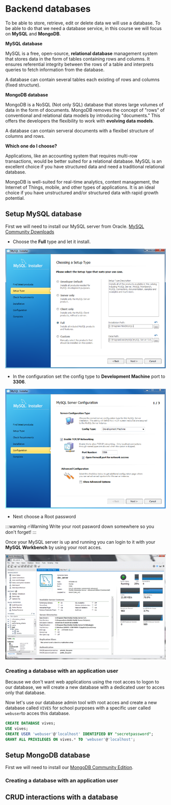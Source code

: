 # Backend databases

To be able to store, retrieve, edit or delete data we will use a database.
To be able to do that we need a database service, in this course we will focus on **MySQL** and **MongoDB**.

<!-- TODO : In de plaats van MongoDB werken met MariaDB -->

**MySQL database**

MySQL is a free, open-source, **relational database** management system that stores data in the form of tables containing rows and columns. It ensures referential integrity between the rows of a table and interprets queries to fetch information from the database.

A database can contain several tables each existing of rows and columns (fixed structure).

**MongoDB database**

MongoDB is a NoSQL (Not only SQL) database that stores large volumes of data in the form of documents. MongoDB removes the concept of "rows" of conventional and relational data models by introducing "documents." This offers the developers the flexibility to work with **evolving data models**. 

A database can contain serveral documents with a flexibel structure of columns and rows.


**Which one do I choose?**

Applications, like an accounting system that requires multi-row transactions, would be better suited for a relational database. MySQL is an excellent choice if you have structured data and need a traditional relational database.

MongoDB is well-suited for real-time analytics, content management, the Internet of Things, mobile, and other types of applications. It is an ideal choice if you have unstructured and/or structured data with rapid growth potential.

## Setup MySQL database

First we will need to install our MySQL server from Oracle. [MySQL Community Downloads](https://dev.mysql.com/downloads/installer/)

* Choose the **Full** type and let it install.

![image](./images/image1.png)

* In the configuration set the config type to **Development Machine** port to **3306**.

![image](./images/image2.png)

* Next choose a Root password 

:::warning 🔥Warning
Write your root pasword down somewhere so you don't forget!
:::

Once your MySQL server is up and running you can login to it with your **MySQL Workbench** by using your root acces.

![image](./images/image3.png)

### Creating a database with an application user

Because we don't want web applications using the root acces to logon to our database, we will create a new database with a dedicated user to acces only that database.

Now let's use our database admin tool with root acces and create a new database called `VIVES` for school purposes with a specific user called `webuser`to acces this database.

```sql
CREATE DATABASE vives;
USE vives;
CREATE USER 'webuser'@'localhost' IDENTIFIED BY "secretpassword";
GRANT ALL PRIVILEGES ON vives.* TO 'webuser'@'localhost';
```

## Setup MongoDB database

First we will need to install our [MongoDB Community Edition](https://www.mongodb.com/try/download/community).

<!-- TODO : Aan te leren en uit te werken -->

### Creating a database with an application user

<!--te bekijken, is in commandline denk ik...
Bestaat er een GUI?

```mongodb
use <name of database>
db.createUser(
   {
     user: "<username>",
     pwd: "<secretpassword>",
     roles: [ "dbOwner" ]
   }
)
```-->


<!-- TODO : install and configure phpmyadmin op NgInx server -->


## CRUD interactions with a database

<!-- TODO : uit te werken , crud uitleggen en dan van elks een voorbeeld geven -->

